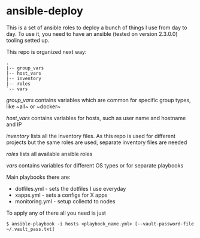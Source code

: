 ansible-deploy
==============

This is a set of ansible roles to deploy a bunch of things I use from day to
day. To use it, you need to have an ansible (tested on version 2.3.0.0)
tooling setted up.

This repo is organized next way:


```
.
|-- group_vars
|-- host_vars
|-- inventory
|-- roles
`-- vars
```

*group_vars* contains variables which are common for specific group types, like
~all~ or ~docker~

*host_vars* contains variables for hosts, such as user name and hostname and IP

*inventory* lists all the inventory files. As this repo is used for different
projects but the same roles are used, separate inventory files are needed

*roles* lists all available ansible roles

*vars* contains variables for different OS types or for separate playbooks


Main playbooks there are:

* dotfiles.yml - sets the dotfiles I use everyday
* xapps.yml - sets a configs for X apps
* monitoring.yml - setup collectd to nodes


To apply any of there all you need is just


```
$ ansible-playbook -i hosts <playbook_name.yml> [--vault-password-file ~/.vault_pass.txt]
```
